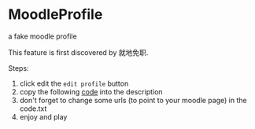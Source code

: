 # MoodleProfile
a fake moodle profile

This feature is first discovered by 就地免职.

Steps:

1. click edit the `edit profile` button
2. copy the following [code](./code.txt) into the description
3. don't forget to change some urls (to point to your moodle page) in the code.txt
4. enjoy and play
